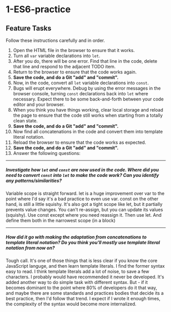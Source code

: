 # 1-ES6-practice

## Feature Tasks

Follow these instructions carefully and in order.

1. Open the HTML file in the browser to ensure that it works.
2. Turn all `var` variable declarations into `let`.
3. After you do, there will be one error. Find that line in the code, delete that line and respond to the adjacent TODO item.
4. Return to the browser to ensure that the code works again.
5. **Save the code, and do a Git "add" and "commit".**
6. Now, in the code, convert all `let` variable declarations into `const`.
7. Bugs will erupt everywhere. Debug by using the error messages in the browser console, turning `const` declarations back into `let` where necessary. Expect there to be some back-and-forth between your code editor and your browser.
8. When you think you have things working, clear local storage and reload the page to ensure that the code still works when starting from a totally clean state.
9. **Save the code, and do a Git "add" and "commit".**
10. Now find all concatenations in the code and convert them into template literal notation.
11. Reload the browser to ensure that the code works as expected.
12. **Save the code, and do a Git "add" and "commit".**
13. Answer the following questions:

---

##### Investigate how `let` and `const` are now used in the code. Where did you need to convert `const` into `let` to make the code work? Can you identify any patterns/similarities?

Variable scope is straight forward. let is a huge improvement over var to the point where I'd say it's
a bad practice to even use var. const on the other hand, is still a little squishy. It's also got a tight scope
like let, but it partially prevents value changes. You can't re-assign, but you can update its values (squishy).
Use const except where you need reassign it. Then use let. And define them both in the narrowest scope (in a block)

---

##### How did it go with making the adaptation from concatenations to template literal notation? Do you think you'll mostly use template literal notation from now on?

Tough call. It's one of those things that is less clear if you know the core JavaScript languge, and then learn
template literals. I find the former syntax easy to read. I think template literals add a lot of noise, to save
a few characters. I probably would have recommended it never be developed. It's added another way to do simple
task with different syntax. But - if it becomes dominant to the point where 80% of developers do it that way,
and maybe there are some standards and practices bodies that decide its a best practice, then I'd follow that
trend. I expect if I wrote it enough times, the complexity of the syntax would become more internalized.
